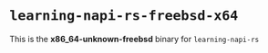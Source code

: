 # `learning-napi-rs-freebsd-x64`

This is the **x86_64-unknown-freebsd** binary for `learning-napi-rs`
